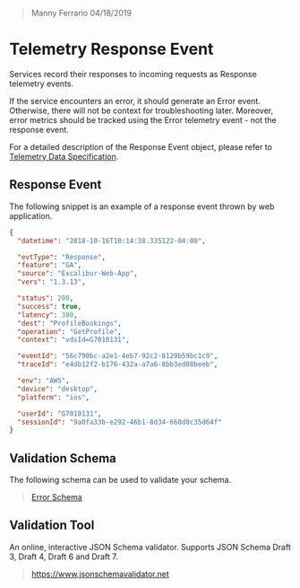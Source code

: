 > Manny Ferrario
> 04/18/2019

# Telemetry Response Event

Services record their responses to incoming requests as Response telemetry events.

If the service encounters an error, it should generate an Error event. Otherwise, there will not be context for troubleshooting later. Moreover, error metrics should be tracked using the Error telemetry event - not the response event.

For a detailed description of the Response Event object, please refer to [Telemetry Data Specification](https://confluence.rccl.com/display/EEE/Telemetry+Data+Specification).

## Response Event

The following snippet is an example of a response event thrown by web application.

```json
{
  "datetime": "2018-10-16T10:14:38.335122-04:00",

  "evtType": "Response",
  "feature": "GA",
  "source": "Excalibur-Web-App",
  "vers": "1.3.13",

  "status": 200,
  "success": true,
  "latency": 380,
  "dest": "ProfileBookings",
  "operation": "GetProfile",
  "context": "vdsId=G7010131",

  "eventId": "56c790bc-a2e1-4eb7-92c2-8129b59bc1c9",
  "traceId": "e4db12f2-b176-432a-a7a6-8bb3ed08beeb",

  "env": "AWS",
  "device": "desktop",
  "platform": "ios",

  "userId": "G7010131",
  "sessionId": "9a0fa33b-e292-46b1-8d34-660d0c35d64f"
}
```

## Validation Schema

The following schema can be used to validate your schema.

> [Error Schema](./response-schema.json)

## Validation Tool

An online, interactive JSON Schema validator. Supports JSON Schema Draft 3, Draft 4, Draft 6 and Draft 7.

> https://www.jsonschemavalidator.net
